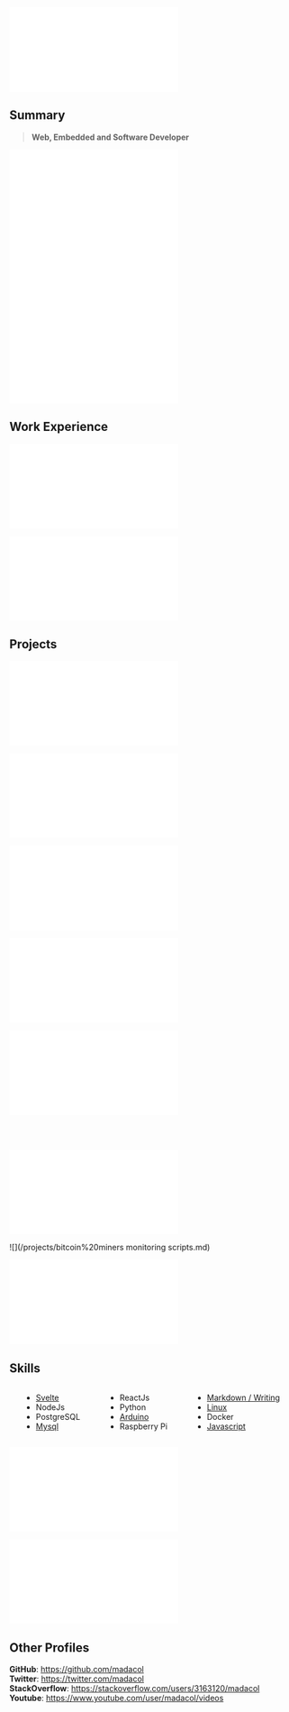 ![](/header.md)

## Summary

> **Web, Embedded and Software Developer**

![](/summaries/web.md)
![](/summaries/sysadmin.md)
![](/summaries/electronic.md)

## Work Experience

![](/experience/escobedo%20medina.md)

![](/experience/taionca.md)

## Projects

![](/projects/webpipe.md)

![](/projects/taionca%20web.md)

![](/bolivar%20paralelo.md)

![](/projects/arduinooven.md)

![](/projects/helical%20milling.md)

<br>
<br>

![](/projects/CNC%20router.md)

![](/projects/bitcoin%20miners monitoring scripts.md)

![](/projects/chess%20clock.md)

## Skills

<div class="columnList" style="display: flex; justify-content: space-around">
<div style="display: flex; flex-direction: column">

- [Svelte](https://github.com/madacol/bolivarparalelo)
- NodeJs
- PostgreSQL
- [Mysql](https://stackoverflow.com/search?q=user:3163120+[mysql])

</div>
<div style="display: flex; flex-direction: column">

- ReactJs
- Python
- [Arduino](https://github.com/madacol/ArduinoOven)
- Raspberry Pi

</div>
<div style="display: flex; flex-direction: column">

- [Markdown / Writing](https://github.com/madacol/knowledge)
- [Linux](https://stackoverflow.com/search?q=user:3163120+[linux])
- Docker
- [Javascript](https://stackoverflow.com/search?q=user:3163120+[javascript])

</div>
</div>

![](/education.md)

![](/languages.md)

## Other Profiles

**GitHub**: <https://github.com/madacol>\
**Twitter**: <https://twitter.com/madacol>\
**StackOverflow**: <https://stackoverflow.com/users/3163120/madacol>\
**Youtube**: <https://www.youtube.com/user/madacol/videos>
